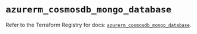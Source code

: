 # `azurerm_cosmosdb_mongo_database`

Refer to the Terraform Registry for docs: [`azurerm_cosmosdb_mongo_database`](https://registry.terraform.io/providers/hashicorp/azurerm/4.38.0/docs/resources/cosmosdb_mongo_database).
